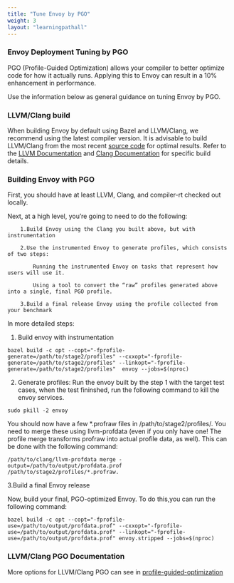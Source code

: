 ```yaml
---
title: "Tune Envoy by PGO"
weight: 3
layout: "learningpathall"
---
```


###  Envoy Deployment Tuning by PGO

PGO (Profile-Guided Optimization) allows your compiler to better optimize code for how it actually runs. Applying this to Envoy can result in a 10% enhancement in performance. 

Use the information below as general guidance on tuning Envoy by PGO.

### LLVM/Clang build  

When building Envoy by default using Bazel and LLVM/Clang, we recommend using the latest compiler version. It is advisable to build LLVM/Clang from the most recent [source code](https://github.com/envoyproxy/envoy) for optimal results. Refer to the [LLVM Documentation](https://llvm.org/docs/UserGuides.html) and [Clang Documentation](https://llvm.org/docs/UserGuides.html) for specific build details.

### Building Envoy with PGO

First, you should have at least LLVM, Clang, and compiler-rt checked out locally.

Next, at a high level, you’re going to need to do the following:
```console
	1.Build Envoy using the Clang you built above, but with instrumentation

	2.Use the instrumented Envoy to generate profiles, which consists of two steps:

		Running the instrumented Envoy on tasks that represent how users will use it.

		Using a tool to convert the “raw” profiles generated above into a single, final PGO profile.

	3.Build a final release Envoy using the profile collected from your benchmark
```
 
In more detailed steps:

1. Build envoy with instrumentation
```console
bazel build -c opt --copt="-fprofile-generate=/path/to/stage2/profiles" --cxxopt="-fprofile-generate=/path/to/stage2/profiles" --linkopt="-fprofile-generate=/path/to/stage2/profiles"  envoy --jobs=$(nproc)
```
2. Generate profiles:
Run the envoy built by the step 1 with the target test cases, when the test fininshed, run the following command to kill the envoy services.
```console
sudo pkill -2 envoy
```
You should now have a few *.profraw files in /path/to/stage2/profiles/. You need to merge these using llvm-profdata (even if you only have one! The profile merge transforms profraw into actual profile data, as well). This can be done with the following command:
```console
/path/to/clang/llvm-profdata merge -output=/path/to/output/profdata.prof /path/to/stage2/profiles/*.profraw.
```

3.Build a final Envoy release

Now, build your final, PGO-optimized Envoy. To do this,you can run the following command:
```console
bazel build -c opt --copt="-fprofile-use=/path/to/output/profdata.prof" --cxxopt="-fprofile-use=/path/to/output/profdata.prof" --linkopt="-fprofile-use=/path/to/output/profdata.prof" envoy.stripped --jobs=$(nproc) 
```

### LLVM/Clang PGO Documentation

More options for LLVM/Clang PGO can see in [profile-guided-optimization](https://clang.llvm.org/docs/UsersManual.html#profile-guided-optimization)
